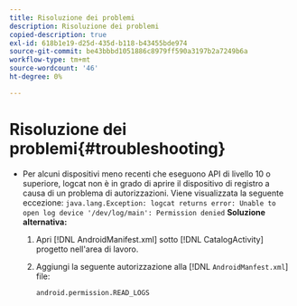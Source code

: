 ```yaml
---
title: Risoluzione dei problemi
description: Risoluzione dei problemi
copied-description: true
exl-id: 618b1e19-d25d-435d-b118-b43455bde974
source-git-commit: be43bbbd1051886c8979ff590a3197b2a7249b6a
workflow-type: tm+mt
source-wordcount: '46'
ht-degree: 0%

---
```


# Risoluzione dei problemi{#troubleshooting}

* Per alcuni dispositivi meno recenti che eseguono API di livello 10 o superiore, logcat non è in grado di aprire il dispositivo di registro a causa di un problema di autorizzazioni. Viene visualizzata la seguente eccezione: `java.lang.Exception: logcat returns error: Unable to open log device '/dev/log/main': Permission denied` **Soluzione alternativa:**

   1. Apri [!DNL AndroidManifest.xml] sotto [!DNL CatalogActivity] progetto nell&#39;area di lavoro.

   1. Aggiungi la seguente autorizzazione alla [!DNL `AndroidManfest.xml`] file:

      ```
      android.permission.READ_LOGS
      ```
